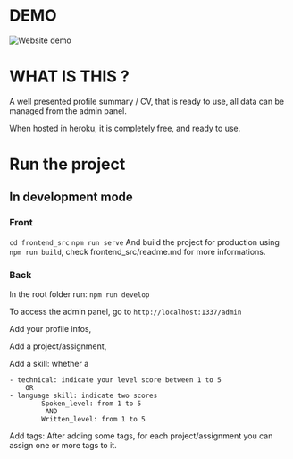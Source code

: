 # DEMO

![Website demo](https://meksof-front-dev.s3.eu-west-2.amazonaws.com/dev-front/demo_cv_website.gif)

# WHAT IS THIS ?

A well presented profile summary / CV, that is ready to use, all data can be managed from the admin panel.

When hosted in heroku, it is completely free, and ready to use.

# Run the project

## In development mode

### Front

`cd frontend_src`
`npm run serve`
And build the project for production using `npm run build`, check frontend_src/readme.md for more informations.

### Back

In the root folder run:
`npm run develop`

To access the admin panel, go to `http://localhost:1337/admin`

Add your profile infos,

Add a project/assignment,

Add a skill: whether a 

    - technical: indicate your level score between 1 to 5
        OR 
    - language skill: indicate two scores 
            Spoken_level: from 1 to 5
             AND
            Written_level: from 1 to 5
Add tags: After adding some tags, for each project/assignment you can assign one or more tags to it.